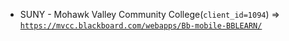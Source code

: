  - SUNY - Mohawk Valley Community College(`client_id=1094`) => [`https://mvcc.blackboard.com/webapps/Bb-mobile-BBLEARN/`](https://mvcc.blackboard.com/webapps/Bb-mobile-BBLEARN/)
